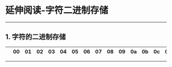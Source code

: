 # 延伸阅读-字符二进制存储

---

## 1. 字符的二进制存储


||00|01|02|03|04|05|06|07|08|09|0a|0b|0c|0d|0e|0f|
|---|---|---|---|---|---|---|---|---|---|---|---|---|---|---|---|---|



---



